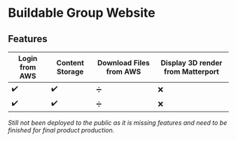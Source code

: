 # Buildable Group Website

## Features

|   Login from AWS  | Content Storage | Download Files from AWS |  Display 3D render from Matterport  |
|----------|----------|----------|------------|
| ✔️    | ✔️   | ➗  |  ❌  |
| ✔️    | ✔️   | ➗  |  ❌  |


*Still not been deployed to the public as it is missing features and need to be finished for final product production.*
